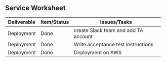 ## Service Worksheet  


| Deliverable   | Item/Status   |  Issues/Tasks  
| ------------- | ------------  |  ------------ 
| Deployment | Done | create Slack team and add TA account
| Deployment | Done | Write acceptance test instructions
| Deployment | Done | Deployment on AWS  
